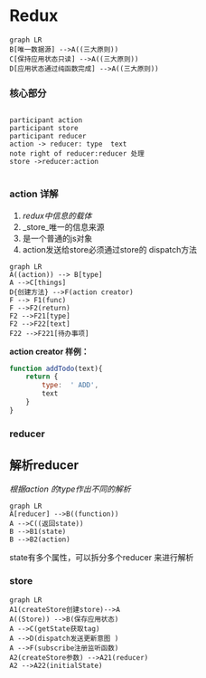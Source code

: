 # 					Redux

```mermaid
graph LR
B[唯一数据源] -->A((三大原则)) 
C[保持应用状态只读] -->A((三大原则)) 
D[应用状态通过纯函数完成] -->A((三大原则)) 
```

### 									核心部分

```sequence

participant action
participant store
participant reducer
action -> reducer: type  text
note right of reducer:reducer 处理
store ->reducer:action


```

### 									action 详解

1. _redux中信息的载体_ 
2. _store_唯一的信息来源
3. 是一个普通的js对象
4. action发送给store必须通过store的 dispatch方法 

```mermaid
graph LR
A((action)) --> B[type]
A -->C[things]
D{创建方法} -->F(action creator)
F --> F1(func) 
F -->F2(return)
F2 -->F21[type]
F2 -->F22[text]
F22 -->F221[待办事项]
```

__action creator 样例：__

```js
function addTodo(text){
    return {
        type:  ' ADD',
        text
    }
}
```

### 											reducer 

## 解析reducer

_根据action 的type作出不同的解析_

```mermaid
graph LR
A[reducer] -->B((function))
A -->C((返回state))
B -->B1(state)
B -->B2(action)
```

state有多个属性，可以拆分多个reducer 来进行解析

### 																						store

```mermaid
graph LR
A1(createStore创建store)-->A
A((Store)) -->B(保存应用状态)
A -->C(getState获取tag)
A -->D(dispatch发送更新意图 )
A -->F(subscribe注册监听函数)
A2(createStore参数) -->A21(reducer)
A2 -->A22(initialState)
```

